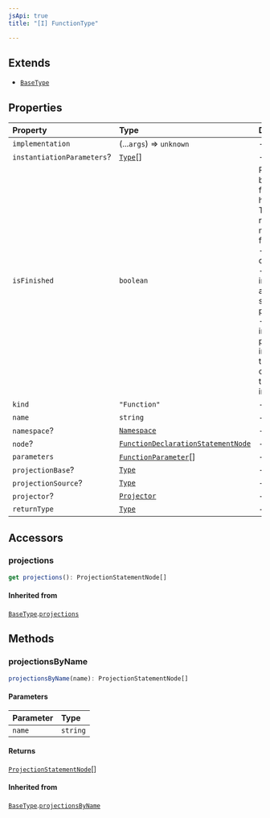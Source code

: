 ```yaml
---
jsApi: true
title: "[I] FunctionType"

---
```

## Extends

- [`BaseType`](Interface.BaseType.md)

## Properties

| Property | Type | Description |
| :------ | :------ | :------ |
| `implementation` | (...`args`) => `unknown` | - |
| `instantiationParameters`? | [`Type`](Type.Type.md)[] | - |
| `isFinished` | `boolean` | Reflect if a type has been finished(Decorators have been called).<br />There is multiple reasons a type might not be finished:<br />- a template declaration will not<br />- a template instance that argument that are still template parameters<br />- a template instance that is only partially instantiated(like a templated operation inside a templated interface) |
| `kind` | `"Function"` | - |
| `name` | `string` | - |
| `namespace`? | [`Namespace`](Interface.Namespace.md) | - |
| `node`? | [`FunctionDeclarationStatementNode`](Interface.FunctionDeclarationStatementNode.md) | - |
| `parameters` | [`FunctionParameter`](Interface.FunctionParameter.md)[] | - |
| `projectionBase`? | [`Type`](Type.Type.md) | - |
| `projectionSource`? | [`Type`](Type.Type.md) | - |
| `projector`? | [`Projector`](Interface.Projector.md) | - |
| `returnType` | [`Type`](Type.Type.md) | - |

## Accessors

### projections

```ts
get projections(): ProjectionStatementNode[]
```

#### Inherited from

[`BaseType`](Interface.BaseType.md).[`projections`](Interface.BaseType.md#projections)

## Methods

### projectionsByName

```ts
projectionsByName(name): ProjectionStatementNode[]
```

#### Parameters

| Parameter | Type |
| :------ | :------ |
| `name` | `string` |

#### Returns

[`ProjectionStatementNode`](Interface.ProjectionStatementNode.md)[]

#### Inherited from

[`BaseType`](Interface.BaseType.md).[`projectionsByName`](Interface.BaseType.md#projectionsbyname)
